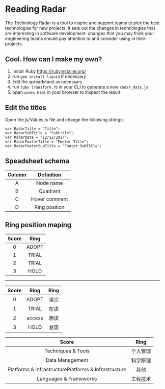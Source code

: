 # Reading Radar

The Technology Radar is a tool to inspire and support teams to pick the best technologies for new projects. It sets out the changes in technologies that are interesting in software development: changes that you may think your engineering teams should pay attention to and consider using in their projects.

## Cool. How can I make my own?

1. Install Ruby https://rubyinstaller.org/
1. run `gem install liquid` if necessary
1. Edit the spreadsheet as necessary
1. run `ruby transform.rb` in your CLI to generate a new `radar_data.js`
1. open `index.html` in your browser to inspect the result

## Edit the titles

Open the js/Values.js file and change the following strings:

	var RadarTitle = "Title";  
	var RadarSubTitle = "Subtitle";  
	var RadarDate = "12/12/2017";
	var RadarFooterTitle = "Footer Title";
	var RadarFooterSubTitle = "Footer SubTitle";


## Speadsheet schema

| Column |   Definition  |
|:------:|:-------------:|
|    A   |   Node name   |
|    B   |    Quadrant   |
|    C   | Hover comment |
|    D   | Ring position |

## Ring position maping

| Score | Ring  |
|:-----:|:-----:|
|   0   | ADOPT |
|   1   | TRIAL |
|   2   | TRIAL |
|   3   | HOLD  |

---
| Score | Ring  | Ring  |
|:-----:|:-----:|:-----:|
|   0   | ADOPT | 读完 |
|   1   | TRIAL | 在读 |
|   2   | access | 想读 |
|   3   | HOLD  | 发现  |

| Score | Ring  |
|:-----:|:-----:|
|   Techniques & Tools   | 个人管理 |
|   Data Management   | 科学原理 |
|   Platforms & InfrastructurePlatforms & Infrastructure   | 其他 |
|   Languages & Frameworks   | 工程技术 |
